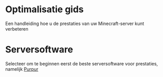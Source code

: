 # Optimalisatie gids
Een handleiding hoe u de prestaties van uw Minecraft-server kunt verbeteren
# Serversoftware
Selecteer om te beginnen eerst de beste serversoftware voor prestaties, namelijk [Purpur](https://github.com/pl3xgaming/Purpur) 
